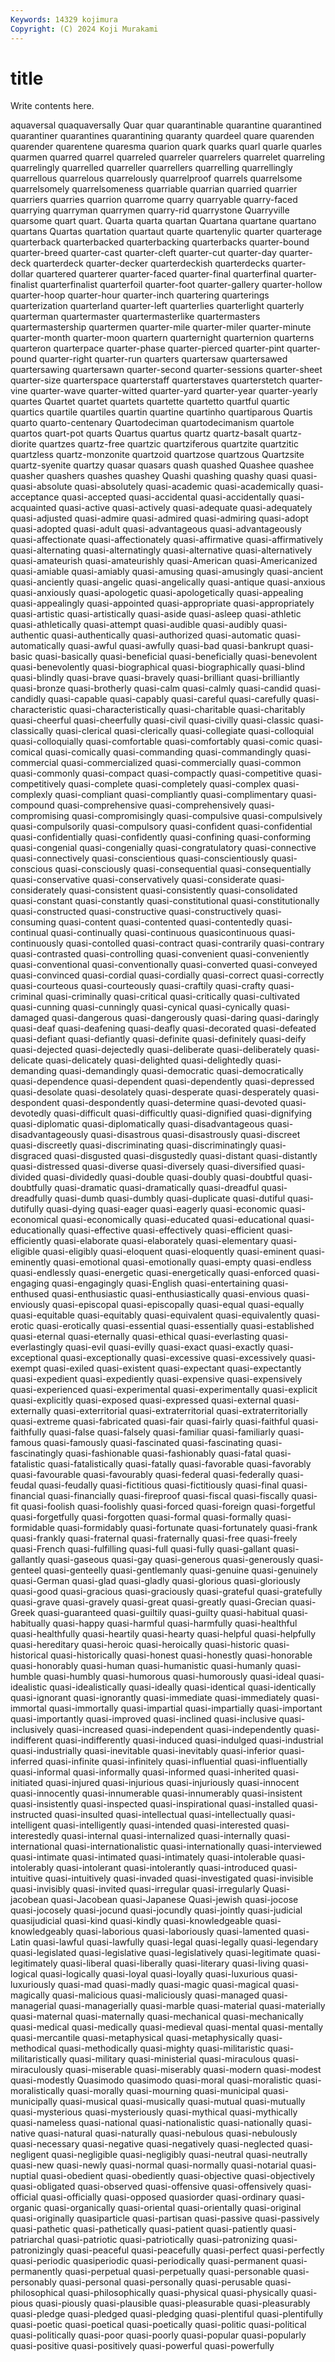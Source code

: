 ```yaml
---
Keywords: 14329 kojimura
Copyright: (C) 2024 Koji Murakami
---
```


# title

Write contents here.



aquaversal quaquaversally Quar
quar quarantinable quarantine quarantined quarantiner quarantines quarantining quaranty quardeel quare
quarenden quarender quarentene quaresma quarion quark quarks quarl quarle quarles
quarmen quarred quarrel quarreled quarreler quarrelers quarrelet quarreling quarrelingly quarrelled
quarreller quarrellers quarrelling quarrellingly quarrellous quarrelous quarrelously quarrelproof quarrels quarrelsome
quarrelsomely quarrelsomeness quarriable quarrian quarried quarrier quarriers quarries quarrion quarrome
quarry quarryable quarry-faced quarrying quarryman quarrymen quarry-rid quarrystone Quarryville quarsome
quart quart. Quarta quarta quartan Quartana quartane quartano quartans Quartas
quartation quartaut quarte quartenylic quarter quarterage quarterback quarterbacked quarterbacking quarterbacks
quarter-bound quarter-breed quarter-cast quarter-cleft quarter-cut quarter-day quarter-deck quarterdeck quarter-decker quarterdeckish
quarterdecks quarter-dollar quartered quarterer quarter-faced quarter-final quarterfinal quarter-finalist quarterfinalist quarterfoil
quarter-foot quarter-gallery quarter-hollow quarter-hoop quarter-hour quarter-inch quartering quarterings quarterization quarterland
quarter-left quarterlies quarterlight quarterly quarterman quartermaster quartermasterlike quartermasters quartermastership quartermen
quarter-mile quarter-miler quarter-minute quarter-month quarter-moon quartern quarternight quarternion quarterns quarteron
quarterpace quarter-phase quarter-pierced quarter-pint quarter-pound quarter-right quarter-run quarters quartersaw quartersawed
quartersawing quartersawn quarter-second quarter-sessions quarter-sheet quarter-size quarterspace quarterstaff quarterstaves quarterstetch
quarter-vine quarter-wave quarter-witted quarter-yard quarter-year quarter-yearly quartes Quartet quartet quartets
quartette quartetto quartful quartic quartics quartile quartiles quartin quartine quartinho
quartiparous Quartis quarto quarto-centenary Quartodeciman quartodecimanism quartole quartos quart-pot quarts
Quartus quartus quartz quartz-basalt quartz-diorite quartzes quartz-free quartzic quartziferous quartzite
quartzitic quartzless quartz-monzonite quartzoid quartzose quartzous Quartzsite quartz-syenite quartzy quasar
quasars quash quashed Quashee quashee quasher quashers quashes quashey Quashi
quashing quashy quasi quasi- quasi-absolute quasi-absolutely quasi-academic quasi-academically quasi-acceptance quasi-accepted
quasi-accidental quasi-accidentally quasi-acquainted quasi-active quasi-actively quasi-adequate quasi-adequately quasi-adjusted quasi-admire quasi-admired
quasi-admiring quasi-adopt quasi-adopted quasi-adult quasi-advantageous quasi-advantageously quasi-affectionate quasi-affectionately quasi-affirmative quasi-affirmatively
quasi-alternating quasi-alternatingly quasi-alternative quasi-alternatively quasi-amateurish quasi-amateurishly quasi-American quasi-Americanized quasi-amiable quasi-amiably
quasi-amusing quasi-amusingly quasi-ancient quasi-anciently quasi-angelic quasi-angelically quasi-antique quasi-anxious quasi-anxiously quasi-apologetic
quasi-apologetically quasi-appealing quasi-appealingly quasi-appointed quasi-appropriate quasi-appropriately quasi-artistic quasi-artistically quasi-aside quasi-asleep
quasi-athletic quasi-athletically quasi-attempt quasi-audible quasi-audibly quasi-authentic quasi-authentically quasi-authorized quasi-automatic quasi-automatically
quasi-awful quasi-awfully quasi-bad quasi-bankrupt quasi-basic quasi-basically quasi-beneficial quasi-beneficially quasi-benevolent quasi-benevolently
quasi-biographical quasi-biographically quasi-blind quasi-blindly quasi-brave quasi-bravely quasi-brilliant quasi-brilliantly quasi-bronze quasi-brotherly
quasi-calm quasi-calmly quasi-candid quasi-candidly quasi-capable quasi-capably quasi-careful quasi-carefully quasi-characteristic quasi-characteristically
quasi-charitable quasi-charitably quasi-cheerful quasi-cheerfully quasi-civil quasi-civilly quasi-classic quasi-classically quasi-clerical quasi-clerically
quasi-collegiate quasi-colloquial quasi-colloquially quasi-comfortable quasi-comfortably quasi-comic quasi-comical quasi-comically quasi-commanding quasi-commandingly
quasi-commercial quasi-commercialized quasi-commercially quasi-common quasi-commonly quasi-compact quasi-compactly quasi-competitive quasi-competitively quasi-complete
quasi-completely quasi-complex quasi-complexly quasi-compliant quasi-compliantly quasi-complimentary quasi-compound quasi-comprehensive quasi-comprehensively quasi-compromising
quasi-compromisingly quasi-compulsive quasi-compulsively quasi-compulsorily quasi-compulsory quasi-confident quasi-confidential quasi-confidentially quasi-confidently quasi-confining
quasi-conforming quasi-congenial quasi-congenially quasi-congratulatory quasi-connective quasi-connectively quasi-conscientious quasi-conscientiously quasi-conscious quasi-consciously
quasi-consequential quasi-consequentially quasi-conservative quasi-conservatively quasi-considerate quasi-considerately quasi-consistent quasi-consistently quasi-consolidated quasi-constant
quasi-constantly quasi-constitutional quasi-constitutionally quasi-constructed quasi-constructive quasi-constructively quasi-consuming quasi-content quasi-contented quasi-contentedly
quasi-continual quasi-continually quasi-continuous quasicontinuous quasi-continuously quasi-contolled quasi-contract quasi-contrarily quasi-contrary quasi-contrasted
quasi-controlling quasi-convenient quasi-conveniently quasi-conventional quasi-conventionally quasi-converted quasi-conveyed quasi-convinced quasi-cordial quasi-cordially
quasi-correct quasi-correctly quasi-courteous quasi-courteously quasi-craftily quasi-crafty quasi-criminal quasi-criminally quasi-critical quasi-critically
quasi-cultivated quasi-cunning quasi-cunningly quasi-cynical quasi-cynically quasi-damaged quasi-dangerous quasi-dangerously quasi-daring quasi-daringly
quasi-deaf quasi-deafening quasi-deafly quasi-decorated quasi-defeated quasi-defiant quasi-defiantly quasi-definite quasi-definitely quasi-deify
quasi-dejected quasi-dejectedly quasi-deliberate quasi-deliberately quasi-delicate quasi-delicately quasi-delighted quasi-delightedly quasi-demanding quasi-demandingly
quasi-democratic quasi-democratically quasi-dependence quasi-dependent quasi-dependently quasi-depressed quasi-desolate quasi-desolately quasi-desperate quasi-desperately
quasi-despondent quasi-despondently quasi-determine quasi-devoted quasi-devotedly quasi-difficult quasi-difficultly quasi-dignified quasi-dignifying quasi-diplomatic
quasi-diplomatically quasi-disadvantageous quasi-disadvantageously quasi-disastrous quasi-disastrously quasi-discreet quasi-discreetly quasi-discriminating quasi-discriminatingly quasi-disgraced
quasi-disgusted quasi-disgustedly quasi-distant quasi-distantly quasi-distressed quasi-diverse quasi-diversely quasi-diversified quasi-divided quasi-dividedly
quasi-double quasi-doubly quasi-doubtful quasi-doubtfully quasi-dramatic quasi-dramatically quasi-dreadful quasi-dreadfully quasi-dumb quasi-dumbly
quasi-duplicate quasi-dutiful quasi-dutifully quasi-dying quasi-eager quasi-eagerly quasi-economic quasi-economical quasi-economically quasi-educated
quasi-educational quasi-educationally quasi-effective quasi-effectively quasi-efficient quasi-efficiently quasi-elaborate quasi-elaborately quasi-elementary quasi-eligible
quasi-eligibly quasi-eloquent quasi-eloquently quasi-eminent quasi-eminently quasi-emotional quasi-emotionally quasi-empty quasi-endless quasi-endlessly
quasi-energetic quasi-energetically quasi-enforced quasi-engaging quasi-engagingly quasi-English quasi-entertaining quasi-enthused quasi-enthusiastic quasi-enthusiastically
quasi-envious quasi-enviously quasi-episcopal quasi-episcopally quasi-equal quasi-equally quasi-equitable quasi-equitably quasi-equivalent quasi-equivalently
quasi-erotic quasi-erotically quasi-essential quasi-essentially quasi-established quasi-eternal quasi-eternally quasi-ethical quasi-everlasting quasi-everlastingly
quasi-evil quasi-evilly quasi-exact quasi-exactly quasi-exceptional quasi-exceptionally quasi-excessive quasi-excessively quasi-exempt quasi-exiled
quasi-existent quasi-expectant quasi-expectantly quasi-expedient quasi-expediently quasi-expensive quasi-expensively quasi-experienced quasi-experimental quasi-experimentally
quasi-explicit quasi-explicitly quasi-exposed quasi-expressed quasi-external quasi-externally quasi-exterritorial quasi-extraterritorial quasi-extraterritorially quasi-extreme
quasi-fabricated quasi-fair quasi-fairly quasi-faithful quasi-faithfully quasi-false quasi-falsely quasi-familiar quasi-familiarly quasi-famous
quasi-famously quasi-fascinated quasi-fascinating quasi-fascinatingly quasi-fashionable quasi-fashionably quasi-fatal quasi-fatalistic quasi-fatalistically quasi-fatally
quasi-favorable quasi-favorably quasi-favourable quasi-favourably quasi-federal quasi-federally quasi-feudal quasi-feudally quasi-fictitious quasi-fictitiously
quasi-final quasi-financial quasi-financially quasi-fireproof quasi-fiscal quasi-fiscally quasi-fit quasi-foolish quasi-foolishly quasi-forced
quasi-foreign quasi-forgetful quasi-forgetfully quasi-forgotten quasi-formal quasi-formally quasi-formidable quasi-formidably quasi-fortunate quasi-fortunately
quasi-frank quasi-frankly quasi-fraternal quasi-fraternally quasi-free quasi-freely quasi-French quasi-fulfilling quasi-full quasi-fully
quasi-gallant quasi-gallantly quasi-gaseous quasi-gay quasi-generous quasi-generously quasi-genteel quasi-genteelly quasi-gentlemanly quasi-genuine
quasi-genuinely quasi-German quasi-glad quasi-gladly quasi-glorious quasi-gloriously quasi-good quasi-gracious quasi-graciously quasi-grateful
quasi-gratefully quasi-grave quasi-gravely quasi-great quasi-greatly quasi-Grecian quasi-Greek quasi-guaranteed quasi-guiltily quasi-guilty
quasi-habitual quasi-habitually quasi-happy quasi-harmful quasi-harmfully quasi-healthful quasi-healthfully quasi-heartily quasi-hearty quasi-helpful
quasi-helpfully quasi-hereditary quasi-heroic quasi-heroically quasi-historic quasi-historical quasi-historically quasi-honest quasi-honestly quasi-honorable
quasi-honorably quasi-human quasi-humanistic quasi-humanly quasi-humble quasi-humbly quasi-humorous quasi-humorously quasi-ideal quasi-idealistic
quasi-idealistically quasi-ideally quasi-identical quasi-identically quasi-ignorant quasi-ignorantly quasi-immediate quasi-immediately quasi-immortal quasi-immortally
quasi-impartial quasi-impartially quasi-important quasi-importantly quasi-improved quasi-inclined quasi-inclusive quasi-inclusively quasi-increased quasi-independent
quasi-independently quasi-indifferent quasi-indifferently quasi-induced quasi-indulged quasi-industrial quasi-industrially quasi-inevitable quasi-inevitably quasi-inferior
quasi-inferred quasi-infinite quasi-infinitely quasi-influential quasi-influentially quasi-informal quasi-informally quasi-informed quasi-inherited quasi-initiated
quasi-injured quasi-injurious quasi-injuriously quasi-innocent quasi-innocently quasi-innumerable quasi-innumerably quasi-insistent quasi-insistently quasi-inspected
quasi-inspirational quasi-installed quasi-instructed quasi-insulted quasi-intellectual quasi-intellectually quasi-intelligent quasi-intelligently quasi-intended quasi-interested
quasi-interestedly quasi-internal quasi-internalized quasi-internally quasi-international quasi-internationalistic quasi-internationally quasi-interviewed quasi-intimate quasi-intimated
quasi-intimately quasi-intolerable quasi-intolerably quasi-intolerant quasi-intolerantly quasi-introduced quasi-intuitive quasi-intuitively quasi-invaded quasi-investigated
quasi-invisible quasi-invisibly quasi-invited quasi-irregular quasi-irregularly Quasi-jacobean quasi-Jacobean quasi-Japanese Quasi-jewish quasi-jocose
quasi-jocosely quasi-jocund quasi-jocundly quasi-jointly quasi-judicial quasijudicial quasi-kind quasi-kindly quasi-knowledgeable quasi-knowledgeably
quasi-laborious quasi-laboriously quasi-lamented quasi-Latin quasi-lawful quasi-lawfully quasi-legal quasi-legally quasi-legendary quasi-legislated
quasi-legislative quasi-legislatively quasi-legitimate quasi-legitimately quasi-liberal quasi-liberally quasi-literary quasi-living quasi-logical quasi-logically
quasi-loyal quasi-loyally quasi-luxurious quasi-luxuriously quasi-mad quasi-madly quasi-magic quasi-magical quasi-magically quasi-malicious
quasi-maliciously quasi-managed quasi-managerial quasi-managerially quasi-marble quasi-material quasi-materially quasi-maternal quasi-maternally quasi-mechanical
quasi-mechanically quasi-medical quasi-medically quasi-medieval quasi-mental quasi-mentally quasi-mercantile quasi-metaphysical quasi-metaphysically quasi-methodical
quasi-methodically quasi-mighty quasi-militaristic quasi-militaristically quasi-military quasi-ministerial quasi-miraculous quasi-miraculously quasi-miserable quasi-miserably
quasi-modern quasi-modest quasi-modestly Quasimodo quasimodo quasi-moral quasi-moralistic quasi-moralistically quasi-morally quasi-mourning
quasi-municipal quasi-municipally quasi-musical quasi-musically quasi-mutual quasi-mutually quasi-mysterious quasi-mysteriously quasi-mythical quasi-mythically
quasi-nameless quasi-national quasi-nationalistic quasi-nationally quasi-native quasi-natural quasi-naturally quasi-nebulous quasi-nebulously quasi-necessary
quasi-negative quasi-negatively quasi-neglected quasi-negligent quasi-negligible quasi-negligibly quasi-neutral quasi-neutrally quasi-new quasi-newly
quasi-normal quasi-normally quasi-notarial quasi-nuptial quasi-obedient quasi-obediently quasi-objective quasi-objectively quasi-obligated quasi-observed
quasi-offensive quasi-offensively quasi-official quasi-officially quasi-opposed quasiorder quasi-ordinary quasi-organic quasi-organically quasi-oriental
quasi-orientally quasi-original quasi-originally quasiparticle quasi-partisan quasi-passive quasi-passively quasi-pathetic quasi-pathetically quasi-patient
quasi-patiently quasi-patriarchal quasi-patriotic quasi-patriotically quasi-patronizing quasi-patronizingly quasi-peaceful quasi-peacefully quasi-perfect quasi-perfectly
quasi-periodic quasiperiodic quasi-periodically quasi-permanent quasi-permanently quasi-perpetual quasi-perpetually quasi-personable quasi-personably quasi-personal
quasi-personally quasi-perusable quasi-philosophical quasi-philosophically quasi-physical quasi-physically quasi-pious quasi-piously quasi-plausible quasi-pleasurable
quasi-pleasurably quasi-pledge quasi-pledged quasi-pledging quasi-plentiful quasi-plentifully quasi-poetic quasi-poetical quasi-poetically quasi-politic
quasi-political quasi-politically quasi-poor quasi-poorly quasi-popular quasi-popularly quasi-positive quasi-positively quasi-powerful quasi-powerfully
